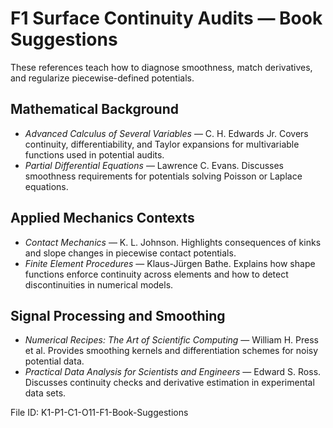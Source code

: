 # F1 Surface Continuity Audits — Book Suggestions

These references teach how to diagnose smoothness, match derivatives, and regularize piecewise-defined potentials.

## Mathematical Background
- *Advanced Calculus of Several Variables* — C. H. Edwards Jr. Covers continuity, differentiability, and Taylor expansions for multivariable functions used in potential audits.
- *Partial Differential Equations* — Lawrence C. Evans. Discusses smoothness requirements for potentials solving Poisson or Laplace equations.

## Applied Mechanics Contexts
- *Contact Mechanics* — K. L. Johnson. Highlights consequences of kinks and slope changes in piecewise contact potentials.
- *Finite Element Procedures* — Klaus-Jürgen Bathe. Explains how shape functions enforce continuity across elements and how to detect discontinuities in numerical models.

## Signal Processing and Smoothing
- *Numerical Recipes: The Art of Scientific Computing* — William H. Press et al. Provides smoothing kernels and differentiation schemes for noisy potential data.
- *Practical Data Analysis for Scientists and Engineers* — Edward S. Ross. Discusses continuity checks and derivative estimation in experimental data sets.

File ID: K1-P1-C1-O11-F1-Book-Suggestions
